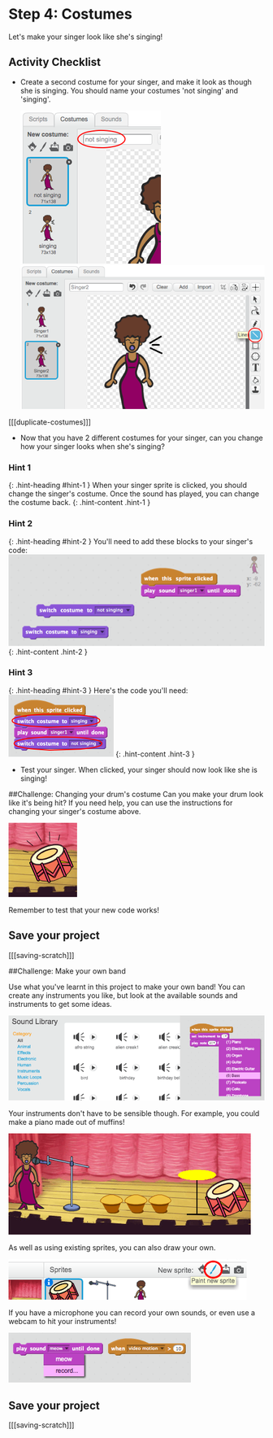 # Step 4: Costumes

Let's make your singer look like she's singing!

## Activity Checklist

+ Create a second costume for your singer, and make it look as though she is singing. You should name your costumes 'not singing' and 'singing'.

	![screenshot](images/band-singer-name.png)
	![screenshot](images/band-singer-click.png)

[[[duplicate-costumes]]]

+ Now that you have 2 different costumes for your singer, can you change how your singer looks when she's singing?

### Hint 1
{: .hint-heading #hint-1 }
When your singer sprite is clicked, you should change the singer's costume. Once the sound has played, you can change the costume back.
{: .hint-content .hint-1 }

### Hint 2
{: .hint-heading #hint-2 }
You'll need to add these blocks to your singer's code:
![screenshot](images/band-singer-costume-blocks.png)
{: .hint-content .hint-2 }

### Hint 3
{: .hint-heading #hint-3 }
Here's the code you'll need:
![screenshot](images/band-looks.png)
{: .hint-content .hint-3 }

+ Test your singer. When clicked, your singer should now look like she is singing!

##Challenge: Changing your drum's costume
Can you make your drum look like it's being hit? If you need help, you can use the instructions for changing your singer's costume above.

![screenshot](images/band-drum-final.png)

Remember to test that your new code works!

## Save your project

[[[saving-scratch]]]

##Challenge: Make your own band

Use what you've learnt in this project to make your own band! You can create any instruments you like, but look at the available sounds and instruments to get some ideas.

![screenshot](images/band-ideas.png)

Your instruments don't have to be sensible though. For example, you could make a piano made out of muffins!

![screenshot](images/band-piano.png)

As well as using existing sprites, you can also draw your own.

![screenshot](images/band-draw.png)

If you have a microphone you can record your own sounds, or even use a webcam to hit your instruments!

![screenshot](images/band-io.png)

## Save your project

[[[saving-scratch]]]
